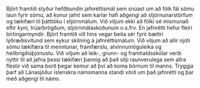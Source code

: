 Björt framtíð styður hefðbundin jafnréttismál sem snúast um að fólk fái sömu laun fyrir sömu, að konur jafnt sem karlar hafi aðgengi að stjórnunarstörfum og tækifæri til þátttöku í stjórnmálum. Við viljum ekki að fólki sé mismunað eftir kyni, trúarbrögðum, stjórnmálaskoðunum o.s.frv. En jafnrétti hefur fleiri birtingarmyndir. Björt framtíð vill hins vegar beita sér fyrir bættri lýðræðisvitund sem eykur skilning á jafnréttismálum. Við viljum að allir njóti sömu tækifæra til menntunar, framfærslu, atvinnumöguleika og heilbrigðisþjónustu. Við viljum að leik-, grunn- og framhaldsskólar verði nýttir til að jafna þessi tækifæri þannig að það sitji raunverulega sem allra flestir við sama borð þegar kemur að því að koma börnum til manns. Tryggja þarf að Lánasjóður íslenskra námsmanna standi vörð um það jafnrétti og þar með aðgengi til náms.
